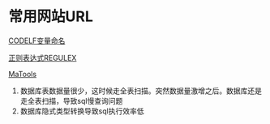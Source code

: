 # 常用网站URL

[CODELF变量命名](https://unbug.github.io/codelf/)


[正则表达式REGULEX](https://jex.im/regulex/#!flags=&re=%5E(a%7Cb)*%3F%24)



[MaTools](https://www.matools.com/api/java8)


1. 数据库表数据量很少，这时候走全表扫描。突然数据量激增之后。数据库还是走全表扫描，导致sql慢查询问题
2. 数据库隐式类型转换导致sql执行效率低
